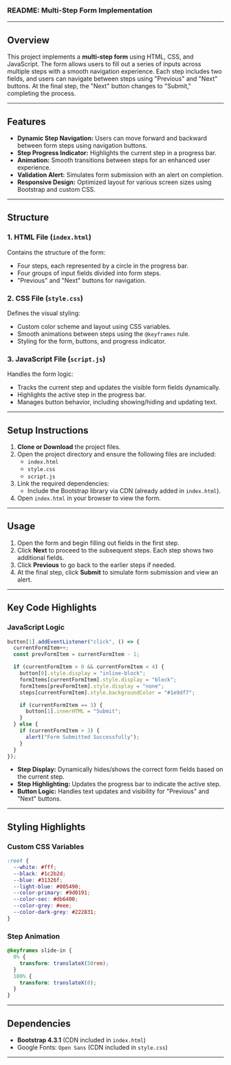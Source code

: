 ### README: Multi-Step Form Implementation

---

## Overview

This project implements a **multi-step form** using HTML, CSS, and JavaScript. The form allows users to fill out a series of inputs across multiple steps with a smooth navigation experience. Each step includes two fields, and users can navigate between steps using "Previous" and "Next" buttons. At the final step, the "Next" button changes to "Submit," completing the process.

---

## Features

- **Dynamic Step Navigation:** Users can move forward and backward between form steps using navigation buttons.
- **Step Progress Indicator:** Highlights the current step in a progress bar.
- **Animation:** Smooth transitions between steps for an enhanced user experience.
- **Validation Alert:** Simulates form submission with an alert on completion.
- **Responsive Design:** Optimized layout for various screen sizes using Bootstrap and custom CSS.

---

## Structure

### 1. **HTML File (`index.html`)**
Contains the structure of the form:
- Four steps, each represented by a circle in the progress bar.
- Four groups of input fields divided into form steps.
- "Previous" and "Next" buttons for navigation.

### 2. **CSS File (`style.css`)**
Defines the visual styling:
- Custom color scheme and layout using CSS variables.
- Smooth animations between steps using the `@keyframes` rule.
- Styling for the form, buttons, and progress indicator.

### 3. **JavaScript File (`script.js`)**
Handles the form logic:
- Tracks the current step and updates the visible form fields dynamically.
- Highlights the active step in the progress bar.
- Manages button behavior, including showing/hiding and updating text.

---

## Setup Instructions

1. **Clone or Download** the project files.
2. Open the project directory and ensure the following files are included:
   - `index.html`
   - `style.css`
   - `script.js`
3. Link the required dependencies:
   - Include the Bootstrap library via CDN (already added in `index.html`).
4. Open `index.html` in your browser to view the form.

---

## Usage

1. Open the form and begin filling out fields in the first step.
2. Click **Next** to proceed to the subsequent steps. Each step shows two additional fields.
3. Click **Previous** to go back to the earlier steps if needed.
4. At the final step, click **Submit** to simulate form submission and view an alert.

---

## Key Code Highlights

### JavaScript Logic
```javascript
button[1].addEventListener("click", () => {
  currentFormItem++;
  const prevFormItem = currentFormItem - 1;

  if (currentFormItem > 0 && currentFormItem < 4) {
    button[0].style.display = "inline-block";
    formItems[currentFormItem].style.display = "block";
    formItems[prevFormItem].style.display = "none";
    steps[currentFormItem].style.backgroundColor = "#1e9df7";

    if (currentFormItem == 3) {
      button[1].innerHTML = "Submit";
    }
  } else {
    if (currentFormItem > 3) {
      alert("Form Submitted Successfully");
    }
  }
});
```

- **Step Display:** Dynamically hides/shows the correct form fields based on the current step.
- **Step Highlighting:** Updates the progress bar to indicate the active step.
- **Button Logic:** Handles text updates and visibility for "Previous" and "Next" buttons.

---

## Styling Highlights

### Custom CSS Variables
```css
:root {
  --white: #fff;
  --black: #1c2b2d;
  --blue: #31326f;
  --light-blue: #005490;
  --color-primary: #9d0191;
  --color-sec: #db6400;
  --color-grey: #eee;
  --color-dark-grey: #222831;
}
```

### Step Animation
```css
@keyframes slide-in {
  0% {
    transform: translateX(50rem);
  }
  100% {
    transform: translateX(0);
  }
}
```

---

## Dependencies

- **Bootstrap 4.3.1** (CDN included in `index.html`)
- Google Fonts: `Open Sans` (CDN included in `style.css`)

---

